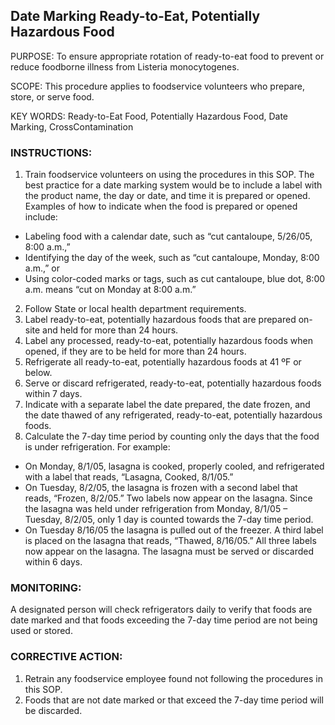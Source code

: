 ## Date Marking Ready-to-Eat, Potentially Hazardous Food

PURPOSE: To ensure appropriate rotation of ready-to-eat food to prevent or reduce
foodborne illness from Listeria monocytogenes.

SCOPE: This procedure applies to foodservice volunteers who prepare, store, or serve
food.

KEY WORDS: Ready-to-Eat Food, Potentially Hazardous Food, Date Marking, CrossContamination

### INSTRUCTIONS:
1. Train foodservice volunteers on using the procedures in this SOP. The best practice
for a date marking system would be to include a label with the product name, the day
or date, and time it is prepared or opened. Examples of how to indicate when the
food is prepared or opened include:
* Labeling food with a calendar date, such as “cut cantaloupe, 5/26/05, 8:00 a.m.,”
* Identifying the day of the week, such as “cut cantaloupe, Monday, 8:00 a.m.,” or
* Using color-coded marks or tags, such as cut cantaloupe, blue dot, 8:00 a.m.
means “cut on Monday at 8:00 a.m.”
2. Follow State or local health department requirements.
3. Label ready-to-eat, potentially hazardous foods that are prepared on-site and held for
more than 24 hours.
4. Label any processed, ready-to-eat, potentially hazardous foods when opened, if they
are to be held for more than 24 hours.
5. Refrigerate all ready-to-eat, potentially hazardous foods at 41 ºF or below.
6. Serve or discard refrigerated, ready-to-eat, potentially hazardous foods within 7 days.
7. Indicate with a separate label the date prepared, the date frozen, and the date thawed
of any refrigerated, ready-to-eat, potentially hazardous foods.
8. Calculate the 7-day time period by counting only the days that the food is under
refrigeration. For example:
* On Monday, 8/1/05, lasagna is cooked, properly cooled, and refrigerated with a
label that reads, “Lasagna, Cooked, 8/1/05.”
* On Tuesday, 8/2/05, the lasagna is frozen with a second label that reads, “Frozen,
8/2/05.” Two labels now appear on the lasagna. Since the lasagna was held
under refrigeration from Monday, 8/1/05 – Tuesday, 8/2/05, only 1 day is counted
towards the 7-day time period.
* On Tuesday 8/16/05 the lasagna is pulled out of the freezer. A third label is
placed on the lasagna that reads, “Thawed, 8/16/05.” All three labels now appear
on the lasagna. The lasagna must be served or discarded within 6 days.



### MONITORING:

A designated person will check refrigerators daily to verify that foods are date marked
and that foods exceeding the 7-day time period are not being used or stored.

### CORRECTIVE ACTION:

1. Retrain any foodservice employee found not following the procedures in this SOP.
2. Foods that are not date marked or that exceed the 7-day time period will be discarded.
